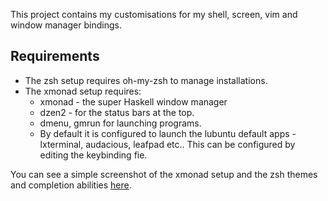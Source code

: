 This project contains my customisations for my shell, screen, vim and window
manager bindings.

Requirements
------------

* The zsh setup requires oh-my-zsh to manage installations.
* The xmonad setup requires:
	* xmonad - the super Haskell window manager
	* dzen2 - for the status bars at the top.
  * dmenu, gmrun for launching programs.
  * By default it is configured to launch the lubuntu default apps -
    lxterminal, audacious, leafpad etc.. This can be configured by editing
    the keybinding fie.

You can see a simple screenshot of the xmonad setup and the zsh
themes and completion abilities
[here](https://raw.githubusercontent.com/spranesh/customisations/master/screenshot.png).
